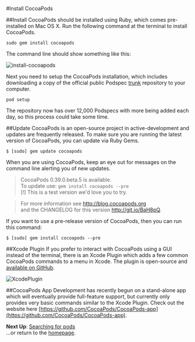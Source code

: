 #Install CocoaPods

##Install
CocoaPods should be installed using Ruby, which comes pre-installed on Mac OS X. Run the following command at the terminal to install CocoaPods.  

```sudo gem install cocoapods```  

The command line should show something like this:  

![install-cocoapods](images/install-cocoapods.png)  

Next you need to setup the CocoaPods installation, which includes downloading a copy of the official public Podspec [trunk](https://github.com/CocoaPods/Specs) repository to your computer.

```pod setup``` 

The repository now has over 12,000 Podspecs with more being added each day, so this process could take some time.

##Update
CocoaPods is an open-source project in active-development and updates are frequently released. To make sure you are running the latest version of CocoaPods, you can update via Ruby Gems.  

```$ [sudo] gem update cocoapods```  

When you are using CocoaPods, keep an eye out for messages on the command line alerting you of new updates.  

> CocoaPods 0.39.0.beta.5 is available.  
> To update use: `gem install cocoapods --pre`  
> [!] This is a test version we'd love you to try.  
  
> For more information see http://blog.cocoapods.org  
> and the CHANGELOG for this version http://git.io/BaH8pQ.  

If you want to use a pre-release version of CocoaPods, then you can run this command:  

```$ [sudo] gem install cocoapods --pre```    

##Xcode Plugin
If you prefer to interact with CocoaPods using a GUI instead of the terminal, there is an Xcode Plugin which adds a few common CocoaPods commands to a menu in Xcode. The plugin is open-source and [available on GitHub](https://github.com/kattrali/cocoapods-xcode-plugin).

![XcodePlugin](https://github.com/kattrali/cocoadocs-xcode-plugin/raw/master/menu.png)

##CocoaPods App
Development has recently begun on a stand-alone app which will eventually provide full-feature support, but currently only provides very basic commands similar to the Xcode Plugin. Check out the website here [https://github.com/CocoaPods/CocoaPods-app](https://github.com/CocoaPods/CocoaPods-app).

**Next Up**: [Searching for pods](searching-for-cocoapods.md)  
...or return to the [homepage](README.md).

